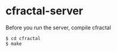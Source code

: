 cfractal-server
===============

Before you run the server, compile cfractal

    $ cd cfractal
    $ make
